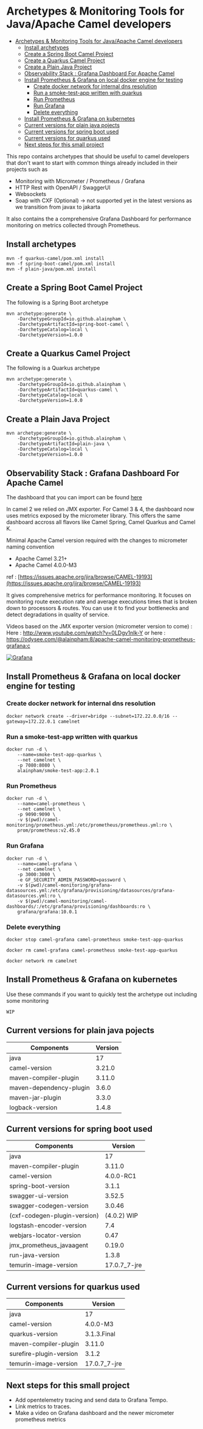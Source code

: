 # Archetypes & Monitoring Tools for Java/Apache Camel developers

- [Archetypes \& Monitoring Tools for Java/Apache Camel developers](#archetypes--monitoring-tools-for-javaapache-camel-developers)
  - [Install archetypes](#install-archetypes)
  - [Create a Spring Boot Camel Project](#create-a-spring-boot-camel-project)
  - [Create a Quarkus Camel Project](#create-a-quarkus-camel-project)
  - [Create a Plain Java Project](#create-a-plain-java-project)
  - [Observability Stack : Grafana Dashboard For Apache Camel](#observability-stack--grafana-dashboard-for-apache-camel)
  - [Install Prometheus \& Grafana on local docker engine for testing](#install-prometheus--grafana-on-local-docker-engine-for-testing)
    - [Create docker network for internal dns resolution](#create-docker-network-for-internal-dns-resolution)
    - [Run a smoke-test-app written with quarkus](#run-a-smoke-test-app-written-with-quarkus)
    - [Run Prometheus](#run-prometheus)
    - [Run Grafana](#run-grafana)
    - [Delete everything](#delete-everything)
  - [Install Prometheus \& Grafana on kubernetes](#install-prometheus--grafana-on-kubernetes)
  - [Current versions for plain java pojects](#current-versions-for-plain-java-pojects)
  - [Current versions for spring boot used](#current-versions-for-spring-boot-used)
  - [Current versions for quarkus used](#current-versions-for-quarkus-used)
  - [Next steps for this small project](#next-steps-for-this-small-project)

This repo contains archetypes that should be useful to camel developers that don't want to start with common things already included in their projects such as 
* Monitoring with Micrometer / Prometheus / Grafana
* HTTP Rest with OpenAPI / SwaggerUI
* Websockets
* Soap with CXF (Optional) -> not supported yet in the latest versions as we transition from javax to jakarta

It also contains the a comprehensive Grafana Dashboard for performance monitoring on metrics collected through Prometheus.


## Install archetypes

```
mvn -f quarkus-camel/pom.xml install
mvn -f spring-boot-camel/pom.xml install
mvn -f plain-java/pom.xml install
```

## Create a Spring Boot Camel Project

The following is a Spring Boot archetype

```
mvn archetype:generate \
    -DarchetypeGroupId=io.github.alainpham \
    -DarchetypeArtifactId=spring-boot-camel \
    -DarchetypeCatalog=local \
    -DarchetypeVersion=1.0.0
```

## Create a Quarkus Camel Project

The following is a Quarkus archetype

```
mvn archetype:generate \
    -DarchetypeGroupId=io.github.alainpham \
    -DarchetypeArtifactId=quarkus-camel \
    -DarchetypeCatalog=local \
    -DarchetypeVersion=1.0.0
```

## Create a Plain Java Project

```
mvn archetype:generate \
    -DarchetypeGroupId=io.github.alainpham \
    -DarchetypeArtifactId=plain-java \
    -DarchetypeCatalog=local \
    -DarchetypeVersion=1.0.0
```

## Observability Stack : Grafana Dashboard For Apache Camel

The dashboard that you can import can be found [here](camel-monitoring/camel-dashboards-for-import/apache-camel-micrometer.json)

In camel 2 we relied on JMX exporter. For Camel 3 & 4, the dashboard now uses metrics exposed by the micrometer library. This offers the same dashboard accross all flavors like Camel Spring, Camel Quarkus and Camel K.

Minimal Apache Camel version required with the changes to micrometer naming convention

- Apache Camel 3.21+
- Apache Camel 4.0.0-M3

ref : [https://issues.apache.org/jira/browse/CAMEL-19193](https://issues.apache.org/jira/browse/CAMEL-19193)

It gives comprehensive metrics for performance monitoring. It focuses on monitoring route execution rate and average executions times that is broken down to processors & routes. You can use it to find your bottlenecks and detect degradations in quality of service.

Videos based on the JMX exporter version (micrometer version to come) : 
Here : http://www.youtube.com/watch?v=0LDgv1nIk-Y
or here : https://odysee.com/@alainpham:8/apache-camel-monitoring-prometheus-grafana:c 

[![Grafana](assets/grafana-dash-sample.png)](http://www.youtube.com/watch?v=0LDgv1nIk-Y)

## Install Prometheus & Grafana on local docker engine for testing

### Create docker network for internal dns resolution

```
docker network create --driver=bridge --subnet=172.22.0.0/16 --gateway=172.22.0.1 camelnet
```

### Run a smoke-test-app written with quarkus

```
docker run -d \
    --name=smoke-test-app-quarkus \
    --net camelnet \
    -p 7080:8080 \
    alainpham/smoke-test-app:2.0.1
```

### Run Prometheus

```
docker run -d \
    --name=camel-prometheus \
    --net camelnet \
    -p 9090:9090 \
    -v $(pwd)/camel-monitoring/prometheus.yml:/etc/prometheus/prometheus.yml:ro \
    prom/prometheus:v2.45.0
```

### Run Grafana

```
docker run -d \
    --name=camel-grafana \
    --net camelnet \
    -p 3000:3000 \
    -e GF_SECURITY_ADMIN_PASSWORD=password \
    -v $(pwd)/camel-monitoring/grafana-datasources.yml:/etc/grafana/provisioning/datasources/grafana-datasources.yml:ro \
    -v $(pwd)/camel-monitoring/camel-dashboards/:/etc/grafana/provisioning/dashboards:ro \
    grafana/grafana:10.0.1

```

### Delete everything

```
docker stop camel-grafana camel-prometheus smoke-test-app-quarkus

docker rm camel-grafana camel-prometheus smoke-test-app-quarkus

docker network rm camelnet
```

## Install Prometheus & Grafana on kubernetes

Use these commands if you want to quickly test the archetype out including some monitoring

```
WIP
```


## Current versions for plain java pojects

| Components                 | Version          |
|----------------------------|------------------|
| java                       | 17               |
| camel-version              | 3.21.0           |
| maven-compiler-plugin      | 3.11.0           |
| maven-dependency-plugin    | 3.6.0            |
| maven-jar-plugin           | 3.3.0            |
| logback-version            | 1.4.8            |


## Current versions for spring boot used

| Components                   | Version          |
|------------------------------|------------------|
| java                         | 17               |
| maven-compiler-plugin        | 3.11.0           |
| camel-version                | 4.0.0-RC1        |
| spring-boot-version          | 3.1.1            |
| swagger-ui-version           | 3.52.5           |
| swagger-codegen-version      | 3.0.46	          |
| (cxf-codegen-plugin-version) | (4.0.2) WIP      |
| logstash-encoder-version     | 7.4              |
| webjars-locator-version      | 0.47             |
| jmx_prometheus_javaagent     | 0.19.0           | 
| run-java-version             | 1.3.8            |
| temurin-image-version        | 17.0.7_7-jre     |


## Current versions for quarkus used

| Components                 | Version          |
|----------------------------|------------------|
| java                       | 17               |
| camel-version              | 4.0.0-M3         |
| quarkus-version            | 3.1.3.Final	    |
| maven-compiler-plugin      | 3.11.0	        |
| surefire-plugin-version    | 3.1.2            |
| temurin-image-version      | 17.0.7_7-jre     |

## Next steps for this small project

* Add opentelemetry tracing and send data to Grafana Tempo.
* Link metrics to traces.
* Make a video on Grafana dashboard and the newer micrometer prometheus metrics